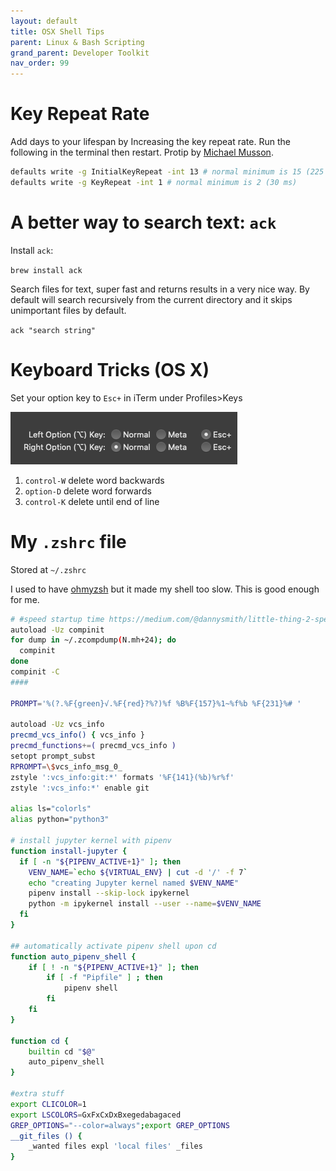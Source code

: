 ```yaml
---
layout: default
title: OSX Shell Tips
parent: Linux & Bash Scripting
grand_parent: Developer Toolkit
nav_order: 99
---
```


# Key Repeat Rate

Add days to your lifespan by Increasing the key repeat rate. Run the following in the terminal then restart.  Protip by [Michael Musson](https://www.linkedin.com/in/michael-m-a37b1932/).

```sh
defaults write -g InitialKeyRepeat -int 13 # normal minimum is 15 (225 ms)
defaults write -g KeyRepeat -int 1 # normal minimum is 2 (30 ms)
```

# A better way to search text: `ack`

Install `ack`:

`brew install ack`

Search files for text, super fast and returns results in a very nice way. By default will search recursively from the current directory and it skips unimportant files by default.

`ack "search string"`


# Keyboard Tricks (OS X)
Set your option key to `Esc+`  in iTerm under Profiles>Keys

![](iterm_escape.png)


1. `control-W` delete word backwards
2. `option-D` delete word forwards
3. `control-K` delete until end of line

# My `.zshrc` file

Stored at `~/.zshrc`

I used to have [ohmyzsh](https://github.com/ohmyzsh/ohmyzsh) but it made my shell too slow. This is good enough for me.

```bash
# #speed startup time https://medium.com/@dannysmith/little-thing-2-speeding-up-zsh-f1860390f92
autoload -Uz compinit
for dump in ~/.zcompdump(N.mh+24); do
  compinit
done
compinit -C
####

PROMPT='%(?.%F{green}√.%F{red}?%?)%f %B%F{157}%1~%f%b %F{231}%# '

autoload -Uz vcs_info
precmd_vcs_info() { vcs_info }
precmd_functions+=( precmd_vcs_info )
setopt prompt_subst
RPROMPT=\$vcs_info_msg_0_
zstyle ':vcs_info:git:*' formats '%F{141}(%b)%r%f'
zstyle ':vcs_info:*' enable git

alias ls="colorls"
alias python="python3"

# install jupyter kernel with pipenv
function install-jupyter {
  if [ -n "${PIPENV_ACTIVE+1}" ]; then
    VENV_NAME=`echo ${VIRTUAL_ENV} | cut -d '/' -f 7`
    echo "creating Jupyter kernel named $VENV_NAME"
    pipenv install --skip-lock ipykernel
    python -m ipykernel install --user --name=$VENV_NAME
  fi
}

## automatically activate pipenv shell upon cd
function auto_pipenv_shell {
    if [ ! -n "${PIPENV_ACTIVE+1}" ]; then
        if [ -f "Pipfile" ] ; then
            pipenv shell
        fi
    fi
}

function cd {
    builtin cd "$@"
    auto_pipenv_shell
}

#extra stuff
export CLICOLOR=1
export LSCOLORS=GxFxCxDxBxegedabagaced
GREP_OPTIONS="--color=always";export GREP_OPTIONS
__git_files () { 
    _wanted files expl 'local files' _files     
}
```
